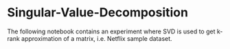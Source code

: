 # Singular-Value-Decomposition

The following notebook contains an experiment where SVD is used to get k-rank approximation of a matrix, i.e. Netflix sample dataset.
